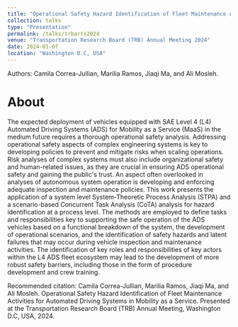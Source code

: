 ```yaml
---
title: "Operational Safety Hazard Identification of Fleet Maintenance Activities for Automated Driving Systems in Mobility as a Service"
collection: talks
type: "Presentation"
permalink: /talks/trbarts2024
venue: "Transportation Research Board (TRB) Annual Meeting 2024"
date: 2024-01-07
location: "Washington D.C, USA"
---
```


Authors: Camila Correa-Jullian, Marilia Ramos, Jiaqi Ma, and Ali Mosleh.

About
======
The expected deployment of vehicles equipped with SAE Level 4 (L4) Automated Driving Systems (ADS) for Mobility as a Service (MaaS) in the medium future requires
a thorough operational safety analysis. Addressing operational safety aspects of complex engineering systems is key to developing policies to prevent and mitigate
risks when scaling operations. Risk analyses of complex systems must also include organizational safety and human-related issues, as they are crucial in ensuring ADS operational safety and gaining the public's trust. An aspect often overlooked in analyses of autonomous system operation is developing and enforcing adequate
inspection and maintenance policies. This work presents the application of a system level System-Theoretic Process Analysis (STPA) and a scenario-based Concurrent
Task Analysis (CoTA) analysis for hazard identification at a process level. The methods are employed to define tasks and responsibilities key to supporting the safe
operation of the ADS vehicles based on a functional breakdown of the system, the development of operational scenarios, and the identification of safety hazards and
latent failures that may occur during vehicle inspection and maintenance activities. The identification of key roles and responsibilities of key actors within the L4 ADS fleet ecosystem may lead to the development of more robust safety barriers, including those in the form of procedure development and crew training.

Recommended citation: Camila Correa-Jullian, Marilia Ramos, Jiaqi Ma, and Ali Mosleh. Operational Safety Hazard Identification of Fleet Maintenance Activities for Automated Driving Systems in Mobility as a Service. Presented at the Transportation Research Board (TRB) Annual Meeting, Washington D.C, USA, 2024.
